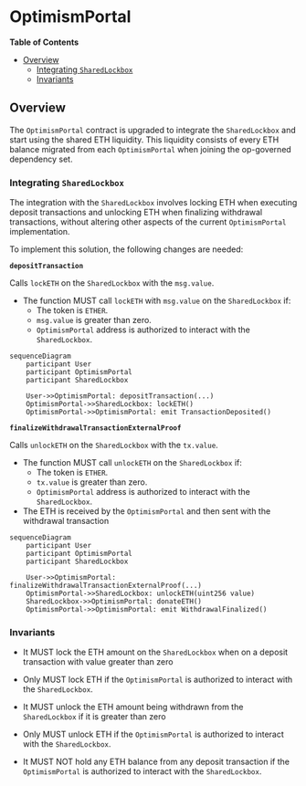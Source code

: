 # OptimismPortal

<!-- START doctoc generated TOC please keep comment here to allow auto update -->
<!-- DON'T EDIT THIS SECTION, INSTEAD RE-RUN doctoc TO UPDATE -->
**Table of Contents**

- [Overview](#overview)
  - [Integrating `SharedLockbox`](#integrating-sharedlockbox)
  - [Invariants](#invariants)

<!-- END doctoc generated TOC please keep comment here to allow auto update -->

## Overview

The `OptimismPortal` contract is upgraded to integrate the `SharedLockbox` and start using the shared ETH liquidity.
This liquidity consists of every ETH balance migrated from each `OptimismPortal`
when joining the op-governed dependency set.

### Integrating `SharedLockbox`

The integration with the `SharedLockbox` involves locking ETH when executing deposit transactions and unlocking ETH
when finalizing withdrawal transactions, without altering other aspects of the current `OptimismPortal` implementation.

To implement this solution, the following changes are needed:

**`depositTransaction`**

Calls `lockETH` on the `SharedLockbox` with the `msg.value`.

- The function MUST call `lockETH` with `msg.value` on the `SharedLockbox` if:
  - The token is `ETHER`.
  - `msg.value` is greater than zero.
  - `OptimismPortal` address is authorized to interact with the `SharedLockbox`.

```mermaid
sequenceDiagram
    participant User
    participant OptimismPortal
    participant SharedLockbox

    User->>OptimismPortal: depositTransaction(...)
    OptimismPortal->>SharedLockbox: lockETH()
    OptimismPortal->>OptimismPortal: emit TransactionDeposited()
```

**`finalizeWithdrawalTransactionExternalProof`**

Calls `unlockETH` on the `SharedLockbox` with the `tx.value`.

- The function MUST call `unlockETH` on the `SharedLockbox` if:
  - The token is `ETHER`.
  - `tx.value` is greater than zero.
  - `OptimismPortal` address is authorized to interact with the `SharedLockbox`.
- The ETH is received by the `OptimismPortal` and then sent with the withdrawal transaction

```mermaid
sequenceDiagram
    participant User
    participant OptimismPortal
    participant SharedLockbox

    User->>OptimismPortal: finalizeWithdrawalTransactionExternalProof(...)
    OptimismPortal->>SharedLockbox: unlockETH(uint256 value)
    SharedLockbox->>OptimismPortal: donateETH()
    OptimismPortal->>OptimismPortal: emit WithdrawalFinalized()
```

### Invariants

- It MUST lock the ETH amount on the `SharedLockbox` when on a deposit transaction with value greater than zero

- Only MUST lock ETH if the `OptimismPortal` is authorized to interact with the `SharedLockbox`.

- It MUST unlock the ETH amount being withdrawn from the `SharedLockbox` if it is greater than zero

- Only MUST unlock ETH if the `OptimismPortal` is authorized to interact with the `SharedLockbox`.

- It MUST NOT hold any ETH balance from any deposit transaction
  if the `OptimismPortal` is authorized to interact with the `SharedLockbox`.
